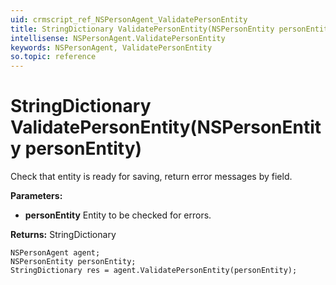 ```yaml
---
uid: crmscript_ref_NSPersonAgent_ValidatePersonEntity
title: StringDictionary ValidatePersonEntity(NSPersonEntity personEntity)
intellisense: NSPersonAgent.ValidatePersonEntity
keywords: NSPersonAgent, ValidatePersonEntity
so.topic: reference
---
```


# StringDictionary ValidatePersonEntity(NSPersonEntity personEntity)

Check that entity is ready for saving, return error messages by field.

**Parameters:**
 - **personEntity** Entity to be checked for errors.

**Returns:** StringDictionary

```crmscript
NSPersonAgent agent;
NSPersonEntity personEntity;
StringDictionary res = agent.ValidatePersonEntity(personEntity);
```

